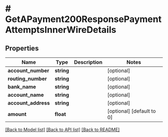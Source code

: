 # # GetAPayment200ResponsePaymentAttemptsInnerWireDetails

## Properties

Name | Type | Description | Notes
------------ | ------------- | ------------- | -------------
**account_number** | **string** |  | [optional]
**routing_number** | **string** |  | [optional]
**bank_name** | **string** |  | [optional]
**account_name** | **string** |  | [optional]
**account_address** | **string** |  | [optional]
**amount** | **float** |  | [optional] [default to 0]

[[Back to Model list]](../../README.md#models) [[Back to API list]](../../README.md#endpoints) [[Back to README]](../../README.md)
